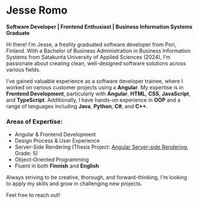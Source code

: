 # Jesse Romo

**Software Developer | Frontend Enthusiast | Business Information Systems Graduate**

Hi there! I'm Jesse, a freshly graduated software developer from Pori, Finland. With a Bachelor of Business Administration in Business Information Systems from Satakunta University of Applied Sciences (2024), I’m passionate about creating clean, well-designed software solutions across various fields.

I’ve gained valuable experience as a software developer trainee, where I worked on various customer projects using a **Angular**. My expertise is in **Frontend Development**, particularly with **Angular**, **HTML**, **CSS**, **JavaScript**, and **TypeScript**. Additionally, I have hands-on experience in **OOP** and a range of languages including **Java**, **Python**, **C#**, and **C++**.

### Areas of Expertise:
- Angular & Frontend Development
- Design Process & User Experience
- Server-Side Rendering (Thesis Project: [Angular Server-side Rendering](https://urn.fi/URN:NBN:fi:amk-202404045700), Grade: 5)
- Object-Oriented Programming
- Fluent in both **Finnish** and **English**

Always striving to be creative, thorough, and forward-thinking, I'm looking to apply my skills and grow in challenging new projects.

Feel free to reach out!
